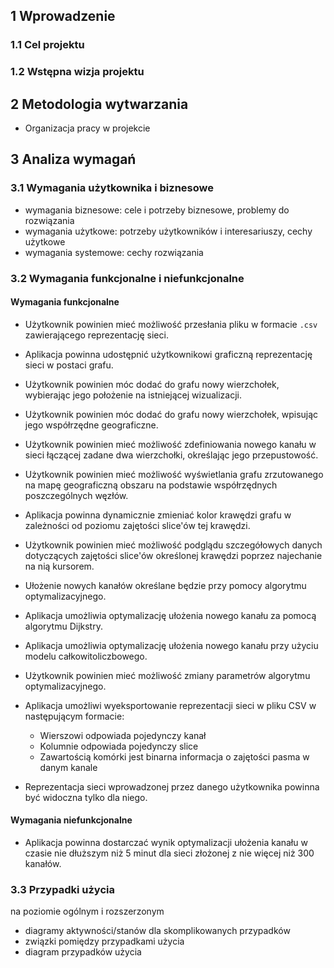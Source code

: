 ## 1 Wprowadzenie

### 1.1 Cel projektu

### 1.2 Wstępna wizja projektu

## 2 Metodologia wytwarzania

* Organizacja pracy w projekcie

## 3 Analiza wymagań

### 3.1 Wymagania użytkownika i biznesowe

* wymagania biznesowe: cele i potrzeby biznesowe, problemy do rozwiązania
* wymagania użytkowe: potrzeby użytkowników i interesariuszy, cechy użytkowe
* wymagania systemowe: cechy rozwiązania

### 3.2 Wymagania funkcjonalne i niefunkcjonalne

#### Wymagania funkcjonalne

* Użytkownik powinien mieć możliwość przesłania pliku w formacie `.csv` zawierającego reprezentację sieci.
* Aplikacja powinna udostępnić użytkownikowi graficzną reprezentację sieci w postaci grafu.
* Użytkownik powinien móc dodać do grafu nowy wierzchołek, wybierając jego położenie na istniejącej wizualizacji.
* Użytkownik powinien móc dodać do grafu nowy wierzchołek, wpisując jego współrzędne geograficzne.
* Użytkownik powinien mieć możliwość zdefiniowania nowego kanału w sieci łączącej zadane dwa wierzchołki, określając jego przepustowość.
* Użytkownik powinien mieć możliwość wyświetlania grafu zrzutowanego na mapę geograficzną obszaru na podstawie współrzędnych poszczególnych węzłów.
* Aplikacja powinna dynamicznie zmieniać kolor krawędzi grafu w zależności od poziomu zajętości slice'ów tej krawędzi.
* Użytkownik powinien mieć możliwość podglądu szczegółowych danych dotyczących zajętości slice'ów określonej krawędzi poprzez najechanie na nią kursorem.
* Ułożenie nowych kanałów określane będzie przy pomocy algorytmu optymalizacyjnego.
* Aplikacja umożliwia optymalizację ułożenia nowego kanału za pomocą algorytmu Dijkstry.
* Aplikacja umożliwia optymalizację ułożenia nowego kanału przy użyciu modelu całkowitoliczbowego.
* Użytkownik powinien mieć możliwość zmiany parametrów algorytmu optymalizacyjnego.

* Aplikacja umożliwi wyeksportowanie reprezentacji sieci w pliku CSV w następującym formacie:
  * Wierszowi odpowiada pojedynczy kanał
  * Kolumnie odpowiada pojedynczy slice
  * Zawartością komórki jest binarna informacja o zajętości pasma w danym kanale

* Reprezentacja sieci wprowadzonej przez danego użytkownika powinna być widoczna tylko dla niego.

#### Wymagania niefunkcjonalne

* Aplikacja powinna dostarczać wynik optymalizacji ułożenia kanału w czasie nie dłuższym niż 5 minut dla
sieci złożonej z nie więcej niż 300 kanałów.

### 3.3 Przypadki użycia

na poziomie ogólnym i rozszerzonym

* diagramy aktywności/stanów dla skomplikowanych przypadków
* związki pomiędzy przypadkami użycia
* diagram przypadków użycia
